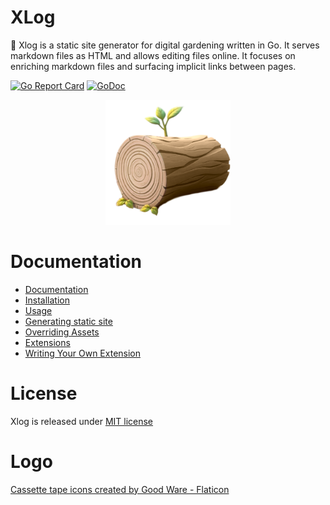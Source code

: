 XLog
=========

:vhs: Xlog is a static site generator for digital gardening written in Go. It serves markdown files as HTML and allows editing files online. It focuses on enriching markdown files and surfacing implicit links between pages.

[![Go Report Card](https://goreportcard.com/badge/github.com/emad-elsaid/xlog)](https://goreportcard.com/report/github.com/emad-elsaid/xlog) [![GoDoc](https://godoc.org/github.com/emad-elsaid/xlog?status.svg)](https://godoc.org/github.com/emad-elsaid/xlog)

<p align="center"><img width="200" src="public/logo.png" /></p>


# Documentation

* [Documentation](https://xlog.emadelsaid.com/)
* [Installation](https://xlog.emadelsaid.com/docs/Installation/)
* [Usage](https://xlog.emadelsaid.com/docs/Usage/)
* [Generating static site](https://xlog.emadelsaid.com/docs/Creating%20a%20site)
* [Overriding Assets](https://xlog.emadelsaid.com/docs/Assets)
* [Extensions](https://xlog.emadelsaid.com/docs/extensions/)
* [Writing Your Own Extension](https://xlog.emadelsaid.com/tutorials/Hello%20world%20extension/)

# License

Xlog is released under [MIT license](LICENSE)

# Logo

[Cassette tape icons created by Good Ware - Flaticon](https://www.flaticon.com/free-icons/cassette-tape)
